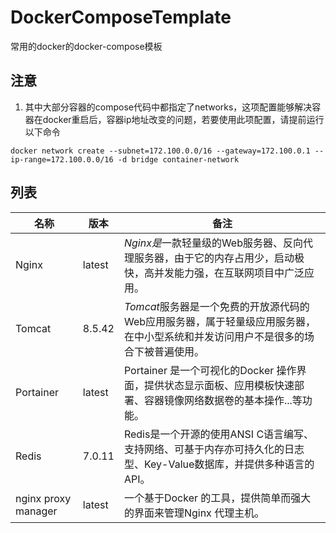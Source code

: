 # DockerComposeTemplate
常用的docker的docker-compose模板



## 注意

1. 其中大部分容器的compose代码中都指定了networks，这项配置能够解决容器在docker重启后，容器ip地址改变的问题，若要使用此项配置，请提前运行以下命令

```shell
docker network create --subnet=172.100.0.0/16 --gateway=172.100.0.1 --ip-range=172.100.0.0/16 -d bridge container-network
```





## 列表

| 名称                | 版本   | 备注                                                         |
| ------------------- | ------ | ------------------------------------------------------------ |
| Nginx               | latest | *Nginx是*一款轻量级的Web服务器、反向代理服务器，由于它的内存占用少，启动极快，高并发能力强，在互联网项目中广泛应用。 |
| Tomcat              | 8.5.42 | *Tomcat*服务器是一个免费的开放源代码的Web应用服务器，属于轻量级应用服务器，在中小型系统和并发访问用户不是很多的场合下被普遍使用。 |
| Portainer           | latest | Portainer 是一个可视化的Docker 操作界面，提供状态显示面板、应用模板快速部署、容器镜像网络数据卷的基本操作...等功能。 |
| Redis               | 7.0.11 | Redis是一个开源的使用ANSI C语言编写、支持网络、可基于内存亦可持久化的日志型、Key-Value数据库，并提供多种语言的API。 |
| nginx proxy manager | latest | 一个基于Docker 的工具，提供简单而强大的界面来管理Nginx 代理主机。 |

